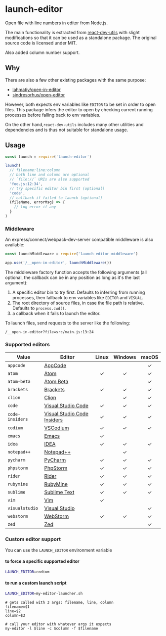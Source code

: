 # launch-editor

Open file with line numbers in editor from Node.js.

The main functionality is extracted from [react-dev-utils](https://github.com/facebookincubator/create-react-app/blob/master/packages/react-dev-utils/launchEditor.js) with slight modifications so that it can be used as a standalone package. The original source code is licensed under MIT.

Also added column number support.

## Why

There are also a few other existing packages with the same purpose:

- [lahmatiy/open-in-editor](https://github.com/lahmatiy/open-in-editor)
- [sindresorhus/open-editor](https://github.com/sindresorhus/open-editor)

However, both expects env variables like `EDITOR` to be set in order to open files. This package infers the editor to open by checking current running processes before falling back to env variables.

On the other hand,`react-dev-utils` includes many other utilities and dependencies and is thus not suitable for standalone usage.

## Usage

```js
const launch = require('launch-editor')

launch(
  // filename:line:column
  // both line and column are optional
  // `file://` URIs are also supported
  'foo.js:12:34',
  // try specific editor bin first (optional)
  'code',
  // callback if failed to launch (optional)
  (fileName, errorMsg) => {
    // log error if any
  }
)
```

### Middleware

An express/connect/webpack-dev-server compatible middleware is also available:

``` js
const launchMiddleware = require('launch-editor-middleware')

app.use('/__open-in-editor', launchMiddleware())
```

The middleware factory function accepts the following arguments (all optional, the callback can be in any position as long as it's the last argument):

1. A specific editor bin to try first. Defaults to inferring from running processes, then fallback to env variables like `EDITOR` and `VISUAL`.
2. The root directory of source files, in case the file path is relative. Defaults to `process.cwd()`.
3. a callback when it fails to launch the editor.

To launch files, send requests to the server like the following:

```text
/__open-in-editor?file=src/main.js:13:24
```

### Supported editors

| Value           | Editor                                                                 | Linux | Windows | macOS |
| --------------- | ---------------------------------------------------------------------- | :---: | :-----: |  :-:  |
| `appcode`       | [AppCode](https://www.jetbrains.com/objc/)                             |       |         |   ✓   |
| `atom`          | [Atom](https://atom.io/)                                               |  ✓    |   ✓     |   ✓   |
| `atom-beta`     | [Atom Beta](https://atom.io/beta)                                      |       |         |   ✓   |
| `brackets`      | [Brackets](http://brackets.io/)                                        |  ✓    |   ✓     |   ✓   |
| `clion`         | [Clion](https://www.jetbrains.com/clion/)                              |       |   ✓     |   ✓   |
| `code`          | [Visual Studio Code](https://code.visualstudio.com/)                   |  ✓    |   ✓     |   ✓   |
| `code-insiders` | [Visual Studio Code Insiders](https://code.visualstudio.com/insiders/) |  ✓    |   ✓     |   ✓   |
| `codium`        | [VSCodium](https://github.com/VSCodium/vscodium)                       |  ✓    |   ✓     |   ✓   |
| `emacs`         | [Emacs](https://www.gnu.org/software/emacs/)                           |  ✓    |         |       |
| `idea`          | [IDEA](https://www.jetbrains.com/idea/)                                |  ✓    |   ✓     |   ✓   |
| `notepad++`     | [Notepad++](https://notepad-plus-plus.org/download/v7.5.4.html)        |       |   ✓     |       |
| `pycharm`       | [PyCharm](https://www.jetbrains.com/pycharm/)                          |  ✓    |   ✓     |   ✓   |
| `phpstorm`      | [PhpStorm](https://www.jetbrains.com/phpstorm/)                        |  ✓    |   ✓     |   ✓   |
| `rider`         | [Rider](https://www.jetbrains.com/rider/)                              |  ✓    |   ✓     |   ✓   |
| `rubymine`      | [RubyMine](https://www.jetbrains.com/ruby/)                            |  ✓    |   ✓     |   ✓   |
| `sublime`       | [Sublime Text](https://www.sublimetext.com/)                           |  ✓    |   ✓     |   ✓   |
| `vim`           | [Vim](http://www.vim.org/)                                             |  ✓    |         |       |
| `visualstudio`  | [Visual Studio](https://www.visualstudio.com/vs/)                      |       |         |   ✓   |
| `webstorm`      | [WebStorm](https://www.jetbrains.com/webstorm/)                        |  ✓    |   ✓     |   ✓   |
| `zed`           | [Zed](https://zed.dev/)                                                |       |         |   ✓   |

### Custom editor support

You can use the `LAUNCH_EDITOR` environment variable

#### to force a specific supported editor

```bash
LAUNCH_EDITOR=codium
```

#### to run a custom launch script

```bash
LAUNCH_EDITOR=my-editor-launcher.sh
```

```shell
# gets called with 3 args: filename, line, column
filename=$1
line=$2
column=$3

# call your editor with whatever args it expects
my-editor -l $line -c $column -f $filename
```
